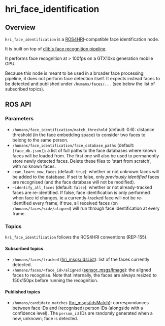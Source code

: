 hri_face_identification
=======================

Overview
--------

`hri_face_identification` is a [ROS4HRI](https://wiki.ros.org/hri)-compatible
face identification node.

It is built on top of [dlib's face recognition
pipeline](http://blog.dlib.net/2017/02/high-quality-face-recognition-with-deep.html).

It performs face recognition at > 100fps on a GTX10xx generation mobile GPU.

Because this node is meant to be used in a broader face processing pipeline, it
does not perform face detection itself. It expects instead faces to be detected
and published under `/humans/faces/...` (see below the list of subscribed topics).

ROS API
-------

### Parameters

- `/humans/face_identification/match_threshold` (default: 0.6): distance
  threshold (in the face embedding space) to consider two faces to belong to the
  same person.
- `/humans/face_identification/face_database_paths` (default: `[face_db.json]`):
  a list of full paths to the face databases where known faces will be loaded
  from. The first one will also be used to permanently store newly detected
  faces.  Delete these files to 'start from scratch', with no known faces.
- `~can_learn_new_faces` (default: `true`):
  whether or not unknown faces will be added to the database. If set to false,
  only *previously identified* faces are recognised (and the face database will
  not be modified).
- `~identify_all_faces` (default: `false`):
  whether or not already-tracked faces are re-identified. If false, face
  identification is only performed when face id changes, ie a currently-tracked
  face will not be re-identified every frame; if true, all received faces (on
  `/humans/faces/<id>/aligned`) will run through face identification at every
  frame.

### Topics

`hri_face_identification` follows the ROS4HRI conventions (REP-155).

#### Subscribed topics

- `/humans/faces/tracked`
  ([hri_msgs/IdsList](http://docs.ros.org/en/api/hri_msgs/html/msg/IdsList.html)):
  list of the faces currently detected.
- `/humans/faces/<face_id>/aligned`
  ([sensor_msgs/Image](http://docs.ros.org/en/api/sensor_msgs/html/msg/Image.html)):
  the aligned faces to recognise. Note that internally, the faces are always
  resized to 150x150px before running the recognition.

#### Published topics

- `/humans/candidate_matches`
  ([hri_msgs/IdsMatch](http://docs.ros.org/en/api/hri_msgs/html/msg/IdsMatch.html)):
  correspondances between face IDs and (recognised) person IDs (alongside with a
  confidence level). The `person_id` IDs are randomly generated when a new,
  unknown, face is detected.



